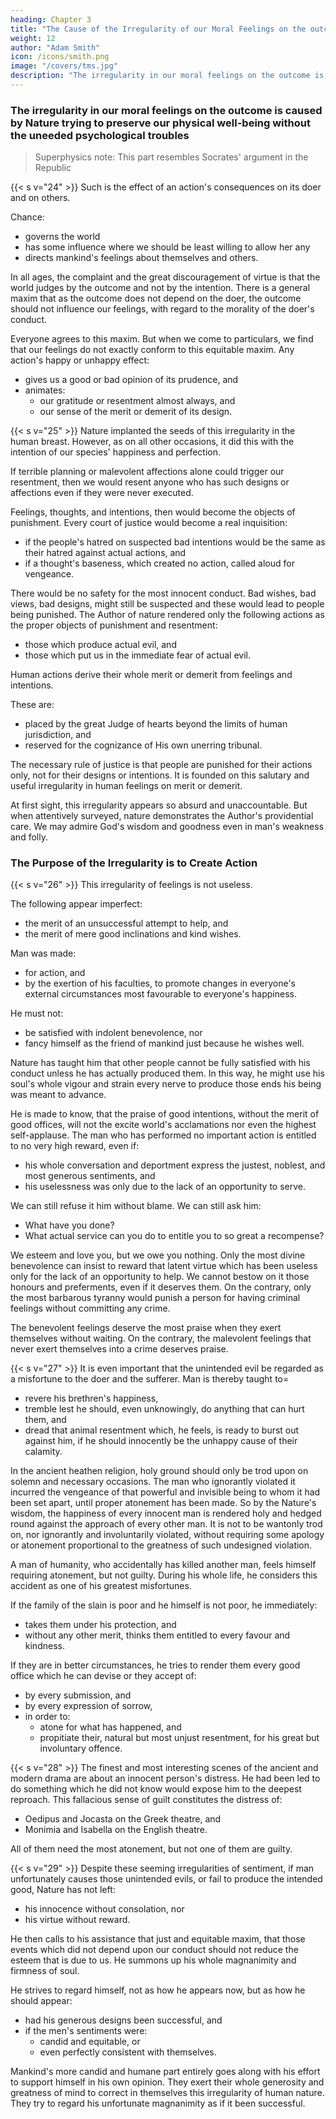 ```yaml
---
heading: Chapter 3
title: "The Cause of the Irregularity of our Moral Feelings on the outcome of actions"
weight: 12
author: "Adam Smith"
icon: /icons/smith.png
image: "/covers/tms.jpg"
description: "The irregularity in our moral feelings on the outcome is caused by Nature trying to preserve our physical well-being without the uneeded psychological troubles"
---
```




### The irregularity in our moral feelings on the outcome is caused by Nature trying to preserve our physical well-being without the uneeded psychological troubles

> Superphysics note: This part resembles Socrates' argument in the Republic

{{< s v="24" >}} Such is the effect of an action's consequences on its doer and on others. 

Chance:
- governs the world
- has some influence where we should be least willing to allow her any
- directs mankind's feelings about themselves and others.

In all ages, the complaint and the great discouragement of virtue is that the world judges by the outcome and not by the intention. There is a general maxim that as the outcome does not depend on the doer, the outcome should not influence our feelings, with regard to the morality of the doer's conduct. 

Everyone agrees to this maxim. But when we come to particulars, we find that our feelings do not exactly conform to this equitable maxim. Any action's happy or unhappy effect:
- gives us a good or bad opinion of its prudence, and
- animates:
  - our gratitude or resentment almost always, and
  - our sense of the merit or demerit of its design.


{{< s v="25" >}} Nature implanted the seeds of this irregularity in the human breast. However, as on all other occasions, it did this with the intention of our species' happiness and perfection. 

If terrible planning or malevolent affections alone could trigger our resentment, then we would resent anyone who has such designs or affections even if they were never executed. 

Feelings, thoughts, and intentions, then would become the objects of punishment. Every court of justice would become a real inquisition:
- if the people's hatred on suspected bad intentions would be the same as their hatred against actual actions, and
- if a thought's baseness, which created no action, called aloud for vengeance.

There would be no safety for the most innocent conduct. Bad wishes, bad views, bad designs, might still be suspected and these would lead to people being punished. The Author of nature rendered only the following actions as the proper objects of punishment and resentment:
- those which produce actual evil, and
- those which put us in the immediate fear of actual evil.
<!--  and resentment= 
- while these excited the same indignation with bad conduct, and
- while bad intentions were as much resented as bad actions. -->

Human actions derive their whole merit or demerit from feelings and intentions. 

These are:
- placed by the great Judge of hearts beyond the limits of human jurisdiction, and
- reserved for the cognizance of His own unerring tribunal.
<!-- ,
- designs,
- affections -->

The necessary rule of justice is that people are punished for their actions only, not for their designs or intentions. It is founded on this salutary and useful irregularity in human feelings on merit or demerit. 

At first sight, this irregularity appears so absurd and unaccountable. But when attentively surveyed, nature demonstrates the Author's providential care. We may admire God's wisdom and goodness even in man's weakness and folly.
 


### The Purpose of the Irregularity is to Create Action

{{< s v="26" >}} This irregularity of feelings is not useless. 

The following appear imperfect:
- the merit of an unsuccessful attempt to help, and
- the merit of mere good inclinations and kind wishes.

Man was made:
- for action, and
- by the exertion of his faculties, to promote changes in everyone's external circumstances most favourable to everyone's happiness.

He must not:
- be satisfied with indolent benevolence, nor
- fancy himself as the friend of mankind just because he wishes well.

Nature has taught him that other people cannot be fully satisfied with his conduct unless he has actually produced them. In this way, he might use his soul's whole vigour and strain every nerve to produce those ends his being was meant to advance. 

He is made to know, that the praise of good intentions, without the merit of good offices, will not the excite world's acclamations nor even the highest self-applause. The man who has performed no important action is entitled to no very high reward, even if:
- his whole conversation and deportment express the justest, noblest, and most generous sentiments, and
- his uselessness was only due to the lack of an opportunity to serve.

We can still refuse it him without blame. We can still ask him:
- What have you done?
- What actual service can you do to entitle you to so great a recompense?

We esteem and love you, but we owe you nothing. Only the most divine benevolence can insist to reward that latent virtue which has been useless only for the lack of an opportunity to help. We cannot bestow on it those honours and preferments, even if it deserves them. On the contrary, only the most barbarous tyranny would punish a person for having criminal feelings without committing any crime. 

The benevolent feelings deserve the most praise when they exert themselves without waiting. On the contrary, the malevolent feelings that never exert themselves into a crime deserves praise. 
<!-- cannot be too slow or deliberate. do not wait until it becomes almost a crime for them not to exert themselves. -->
 

{{< s v="27" >}} It is even important that the unintended evil be regarded as a misfortune to the doer and the sufferer. Man is thereby taught to= 
- revere his brethren's happiness,
- tremble lest he should, even unknowingly, do anything that can hurt them, and
- dread that animal resentment which, he feels, is ready to burst out against him, if he should innocently be the unhappy cause of their calamity.

In the ancient heathen religion, holy ground should only be trod upon on solemn and necessary occasions. The man who ignorantly violated it incurred the vengeance of that powerful and invisible being to whom it had been set apart, until proper atonement has been made. So by the Nature's wisdom, the happiness of every innocent man is rendered holy and hedged round against the approach of every other man. It is not to be wantonly trod on, nor ignorantly and involuntarily violated, without requiring some apology or atonement proportional to the greatness of such undesigned violation.

A man of humanity, who accidentally has killed another man, feels himself requiring atonement, but not guilty.
During his whole life, he considers this accident as one of his greatest misfortunes.

If the family of the slain is poor and he himself is not poor, he immediately: 
- takes them under his protection, and
- without any other merit, thinks them entitled to every favour and kindness.

If they are in better circumstances, he tries to render them every good office which he can devise or they accept of:
- by every submission, and
- by every expression of sorrow,
- in order to:
  - atone for what has happened, and
  - propitiate their, natural but most unjust resentment, for his great but involuntary offence.


{{< s v="28" >}} The finest and most interesting scenes of the ancient and modern drama are about an innocent person's distress. He had been led to do something which he did not know would expose him to the deepest reproach. This fallacious sense of guilt constitutes the distress of:
- Oedipus and Jocasta on the Greek theatre, and
- Monimia and Isabella on the English theatre.

All of them need the most atonement, but not one of them are guilty.


{{< s v="29" >}} Despite these seeming irregularities of sentiment, if man unfortunately causes those unintended evils, or fail to produce the intended good, Nature has not left: 
- his innocence without consolation, nor
- his virtue without reward.

He then calls to his assistance that just and equitable maxim, that those events which did not depend upon our conduct should not reduce the esteem that is due to us. He summons up his whole magnanimity and firmness of soul.

He strives to regard himself, not as how he appears now, but as how he should appear: 
- had his generous designs been successful, and
- if the men's sentiments were:
  - candid and equitable, or
  - even perfectly consistent with themselves.

Mankind's more candid and humane part entirely goes along with his effort to support himself in his own opinion. They exert their whole generosity and greatness of mind to correct in themselves this irregularity of human nature. They try to regard his unfortunate magnanimity as if it been successful.
 

